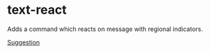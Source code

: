 # text-react
Adds a command which reacts on message with regional indicators.

[Suggestion](https://github.com/powercord-community/suggestions/issues/33)